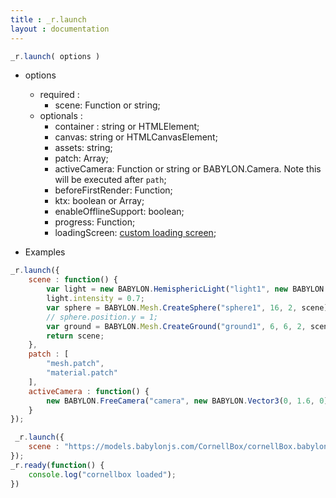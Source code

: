 ```yaml
---
title : _r.launch 
layout : documentation
---
```


```js
_r.launch( options )
```

* options
    * required :
        * scene: Function or string;
    * optionals :
        * container : string or HTMLElement;
        * canvas: string or HTMLCanvasElement;
        * assets: string;
        * patch: Array<any>;
        * activeCamera: Function or string or BABYLON.Camera. Note this will be executed after `path`;
        * beforeFirstRender: Function;
        * ktx: boolean or Array<string>;
        * enableOfflineSupport: boolean;
        * progress: Function;
        * loadingScreen: [custom loading screen](https://doc.babylonjs.com/how_to/creating_a_custom_loading_screen);

* Examples 

```js
_r.launch({
    scene : function() {
        var light = new BABYLON.HemisphericLight("light1", new BABYLON.Vector3(0, 1, 0), scene);
        light.intensity = 0.7;
        var sphere = BABYLON.Mesh.CreateSphere("sphere1", 16, 2, scene);
        // sphere.position.y = 1;
        var ground = BABYLON.Mesh.CreateGround("ground1", 6, 6, 2, scene);
        return scene;
    },
    patch : [
        "mesh.patch",
        "material.patch"
    ],
    activeCamera : function() {
        new BABYLON.FreeCamera("camera", new BABYLON.Vector3(0, 1.6, 0), _r.scene);
    }
});
```
```js
 _r.launch({
    scene : "https://models.babylonjs.com/CornellBox/cornellBox.babylon",
});
_r.ready(function() {
    console.log("cornellbox loaded");
})
```